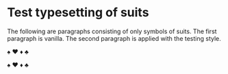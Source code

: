 Test typesetting of suits
=========================

The following are paragraphs consisting of only symbols of suits.  The first
paragraph is vanilla.  The second paragraph is applied with the testing style.

♠ ♥ ♦ ♣

<span>♠</span> <span>♥</span> <span>♦</span> <span>♣</span>
